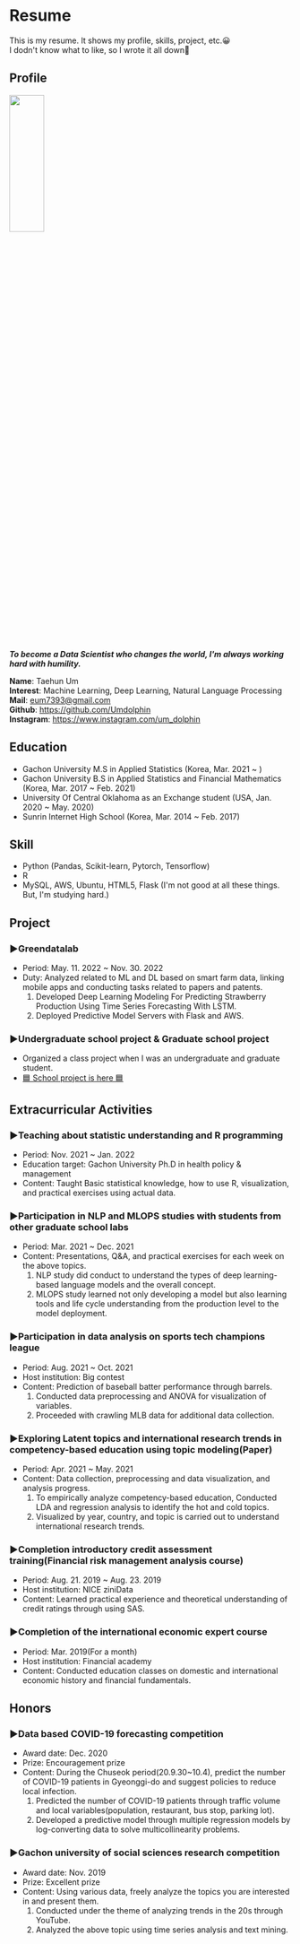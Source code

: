 # Resume
This is my resume. It shows my profile, skills, project, etc.😀  
I dodn't know what to like, so I wrote it all down🤭

## Profile

<img src="https://github.com/Umdolphin/Taehun_Resume/blob/main/Image/Profile.jpg" width="35%" height="25%"/>

***To become a Data Scientist who changes the world, I'm always working hard with humility.***

 **Name**: Taehun Um  
 **Interest**: Machine Learning, Deep Learning, Natural Language Processing  
 **Mail**: eum7393@gmail.com  
 **Github**: https://github.com/Umdolphin  
 **Instagram**: https://www.instagram.com/um_dolphin

## Education

- Gachon University M.S in Applied Statistics (Korea, Mar. 2021 ~ )
- Gachon University B.S in Applied Statistics and Financial Mathematics (Korea, Mar. 2017 ~ Feb. 2021)
- University Of Central Oklahoma as an Exchange student (USA, Jan. 2020 ~ May. 2020)
- Sunrin Internet High School (Korea, Mar. 2014 ~ Feb. 2017)

## Skill
- Python (Pandas, Scikit-learn, Pytorch, Tensorflow)  
- R  
- MySQL, AWS, Ubuntu, HTML5, Flask (I'm not good at all these things. But, I'm studying hard.) 

## Project
### **▶Greendatalab**
- Period: May. 11. 2022 ~ Nov. 30. 2022  
- Duty: Analyzed related to ML and DL based on smart farm data, linking mobile apps and conducting tasks related to papers and patents.  
  1. Developed Deep Learning Modeling For Predicting Strawberry Production Using Time Series Forecasting With LSTM.
  2. Deployed Predictive Model Servers with Flask and AWS.

### **▶Undergraduate school project & Graduate school project**
- Organized a class project when I was an undergraduate and graduate student.
- [🟦 School project is here 🟦](https://github.com/Umdolphin/School_project.git)  


## Extracurricular Activities

### **▶Teaching about statistic understanding and R programming**  
- Period: Nov. 2021 ~ Jan. 2022
- Education target: Gachon University Ph.D in health policy & management
- Content: Taught Basic statistical knowledge, how to use R, visualization, and practical exercises using actual data.

### **▶Participation in NLP and MLOPS studies with students from other graduate school labs**
- Period: Mar. 2021 ~ Dec. 2021
- Content: Presentations, Q&A, and practical exercises for each week on the above topics.
  1. NLP study did conduct to understand the types of deep learning-based language models and the overall concept.
  2. MLOPS study learned not only developing a model but also learning tools and life cycle understanding from the production level to the model deployment.

### **▶Participation in data analysis on sports tech champions league**
- Period: Aug. 2021 ~ Oct. 2021
- Host institution: Big contest
- Content: Prediction of baseball batter performance through barrels.
  1. Conducted data preprocessing and ANOVA for visualization of variables.
  2. Proceeded with crawling MLB data for additional data collection.

### **▶Exploring Latent topics and international research trends in competency-based education using topic modeling(Paper)**
- Period: Apr. 2021 ~ May. 2021
- Content: Data collection, preprocessing and data visualization, and analysis progress.
  1. To empirically analyze competency-based education, Conducted LDA and regression analysis to identify the hot and cold topics.
  2. Visualized by year, country, and topic is carried out to understand international research trends.

### **▶Completion introductory credit assessment training(Financial risk management analysis course)**  
- Period: Aug. 21. 2019 ~ Aug. 23. 2019 
- Host institution: NICE ziniData
- Content: Learned practical experience and theoretical understanding of credit ratings through using SAS.

### **▶Completion of the international economic expert course**  
- Period: Mar. 2019(For a month) 
- Host institution: Financial academy
- Content: Conducted education classes on domestic and international economic history and financial fundamentals.

## Honors

### **▶Data based COVID-19 forecasting competition**
- Award date: Dec. 2020
- Prize: Encouragement prize 
- Content: During the Chuseok period(20.9.30~10.4), predict the number of COVID-19 patients in Gyeonggi-do and suggest policies to reduce local infection.
  1. Predicted the number of COVID-19 patients through traffic volume and local variables(population, restaurant, bus stop, parking lot).
  2. Developed a predictive model through multiple regression models by log-converting data to solve multicollinearity problems.
  
### **▶Gachon university of social sciences research competition**
- Award date: Nov. 2019
- Prize: Excellent prize
- Content: Using various data, freely analyze the topics you are interested in and present them.
  1. Conducted under the theme of analyzing trends in the 20s through YouTube.
  2. Analyzed the above topic using time series analysis and text mining.

